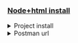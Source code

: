 ### [Node+html install](https://www.youtube.com/watch?v=1N_woj_2sGs&list=PLDbgPtNOy-yDNvC2UBWwWsJT8J-X5BUzv&index=2&ab_channel=WebDevLab)

<details>
    <summary>Project install</summary>

-   npm init
-   touch app.js
-   npm install express
    - sudo npm install -g nodemon

    - npm install nodemon -D
    - nodemon app.js

    - [nodemon] app crashed - waiting for file changes before starting...
    - sudo pkill -f node

    - nodemon restart
    - npx nodemon app.js

    - best    : npm run dev
    - old     : npm start
</details>

<details>
    <summary>Postman url</summary>

-   all player => get => http://localhost:5000/api/players
-   add player => post => http://localhost:5000/api/player/add

        body.raw.json
        {
            "name": "full name",
            "club": "full club"
        }
-   update player => put => http://localhost:5000/api/player/update/17
        
        body.raw.json
        {
            "name": "full name2",
            "club": "full club2"
        }
-   delete player => delete => http://localhost:5000/api/player/delete/17
</details>